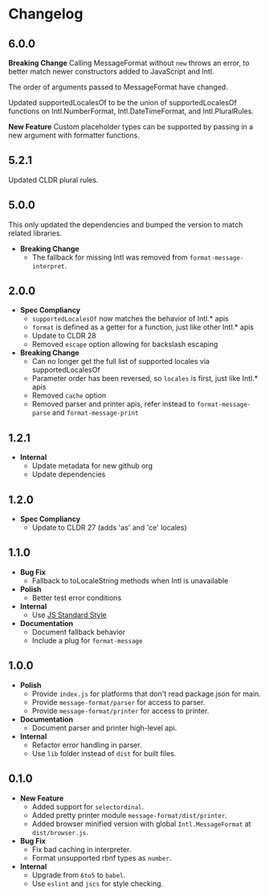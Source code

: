 # Changelog

## 6.0.0

**Breaking Change**
Calling MessageFormat without `new` throws an error, to better match newer constructors added to JavaScript and Intl.

The order of arguments passed to MessageFormat have changed.

Updated supportedLocalesOf to be the union of supportedLocalesOf functions on Intl.NumberFormat, Intl.DateTimeFormat, and Intl.PluralRules.

**New Feature**
Custom placeholder types can be supported by passing in a new argument with formatter functions.

## 5.2.1

Updated CLDR plural rules.

## 5.0.0

This only updated the dependencies and bumped the version to match related
libraries.

* **Breaking Change**
  * The fallback for missing Intl was removed from `format-message-interpret`.

## 2.0.0

* **Spec Compliancy**
  * `supportedLocalesOf` now matches the behavior of Intl.* apis
  * `format` is defined as a getter for a function, just like other Intl.* apis
  * Update to CLDR 28
  * Removed `escape` option allowing for backslash escaping
* **Breaking Change**
  * Can no longer get the full list of supported locales via supportedLocalesOf
  * Parameter order has been reversed, so `locales` is first, just like Intl.* apis
  * Removed `cache` option
  * Removed parser and printer apis, refer instead to `format-message-parse` and `format-message-print`

## 1.2.1

* **Internal**
  * Update metadata for new github org
  * Update dependencies

## 1.2.0

* **Spec Compliancy**
  * Update to CLDR 27 (adds 'as' and 'ce' locales)

## 1.1.0

* **Bug Fix**
  * Fallback to toLocaleString methods when Intl is unavailable
* **Polish**
  * Better test error conditions
* **Internal**
  * Use [JS Standard Style](https://github.com/feross/standard)
* **Documentation**
  * Document fallback behavior
  * Include a plug for `format-message`

## 1.0.0

* **Polish**
  * Provide `index.js` for platforms that don't read package.json for main.
  * Provide `message-format/parser` for access to parser.
  * Provide `message-format/printer` for access to printer.
* **Documentation**
  * Document parser and printer high-level api.
* **Internal**
  * Refactor error handling in parser.
  * Use `lib` folder instead of `dist` for built files.

## 0.1.0

* **New Feature**
  * Added support for `selectordinal`.
  * Added pretty printer module `message-format/dist/printer`.
  * Added browser minified version with global `Intl.MessageFormat` at
    `dist/browser.js`.
* **Bug Fix**
  * Fix bad caching in interpreter.
  * Format unsupported rbnf types as `number`.
* **Internal**
  * Upgrade from `6to5` to `babel`.
  * Use `eslint` and `jscs` for style checking.
